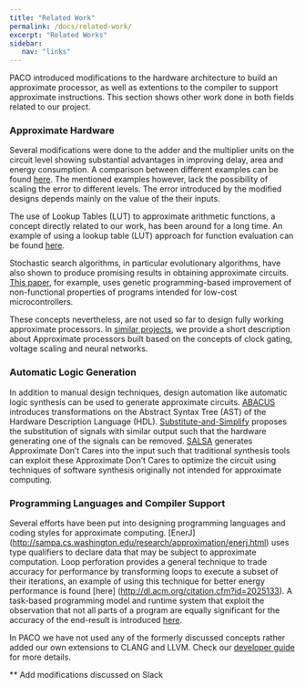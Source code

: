 ```yaml
---
title: "Related Work"
permalink: /docs/related-work/
excerpt: "Related Works"
sidebar:
   nav: "links"
---
```


PACO introduced modifications to the hardware architecture to build an approximate processor, as well as extentions to the compiler to support approximate instructions. This section shows other work done in both fields related to our project. 

### Approximate Hardware

Several modifications were done to the adder and the multiplier units on the circuit level showing substantial advantages in improving delay, area and energy consumption. A comparison between different examples can be found [here](http://approximate.uni-paderborn.de/media/invitedTalks/JieHan-ACPaderborn2015.pdf). The mentioned examples however, lack the possibility of scaling the error to different levels. The error introduced by the modified designs depends mainly on the value of the their inputs.  

The use of Lookup Tables (LUT) to approximate arithmetic functions, a concept directly related to our work, has been around for a long time. An example of using a lookup table (LUT) approach for function evaluation can be found [here](http://www.public.asu.edu/~chaitali/jourpapers/tanor-tc.pdf).  

Stochastic search algorithms, in particular evolutionary algorithms, have also shown to
produce promising results in obtaining approximate circuits. [This paper](http://dl.acm.org/citation.cfm?id=2768416), for example, uses genetic programming-based improvement of non-functional properties of programs intended for low-cost microcontrollers.   

These concepts nevertheless, are not used so far to design fully working approximate processors. In [similar projects](https://paco-cpu.github.io/paco-cpu/docs/similar-projects/), we provide a short description about Approximate processors built based on the concepts of clock gating, voltage scaling and neural networks.

### Automatic Logic Generation

In addition to manual design techniques, design automation like automatic logic synthesis can be used to generate approximate circuits. [ABACUS](http://dl.acm.org/citation.cfm?id=2617115) introduces transformations on the Abstract Syntax Tree (AST) of the Hardware Description Language (HDL). [Substitute-and-Simplify](http://dl.acm.org/citation.cfm?id=2485615) proposes the substitution of signals with similar output such that the hardware generating one of the signals can be removed. [SALSA](http://dl.acm.org/citation.cfm?id=2228504) generates Approximate Don’t Cares into the input such that traditional synthesis tools can exploit these Approximate Don’t Cares to optimize the circuit using techniques of software synthesis originally not intended for approximate computing. 

### Programming Languages and Compiler Support

Several efforts have been put into designing programming languages and coding styles for approximate computing. [EnerJ] (http://sampa.cs.washington.edu/research/approximation/enerj.html) uses type qualifiers to declare data that may be subject to approximate computation. Loop perforation provides a general technique to trade accuracy for performance by transforming loops to execute a subset of their iterations, an example of using this technique for better energy performance is found [here] (http://dl.acm.org/citation.cfm?id=2025133). A task-based programming model and runtime system that exploit the observation that not all parts of a program are equally significant for the accuracy of the end-result is introduced [here](http://delivery.acm.org/10.1145/2690000/2688546/p275-vassiliadis.pdf?ip=131.234.42.90&id=2688546&acc=ACTIVE%20SERVICE&key=2BA2C432AB83DA15%2EFF86995C7D80A64D%2E4D4702B0C3E38B35%2E4D4702B0C3E38B35&CFID=673132489&CFTOKEN=69262487&__acm__=1475069518_463584b9e4294fad9427e857dec931dc). 

In  PACO we have not used any of the formerly discussed concepts rather added our own extensions to CLANG and LLVM. Check our [developer guide](https://paco-cpu.github.io/paco-cpu/docs/developer-guide/) for more details. 

** Add modifications discussed on Slack
